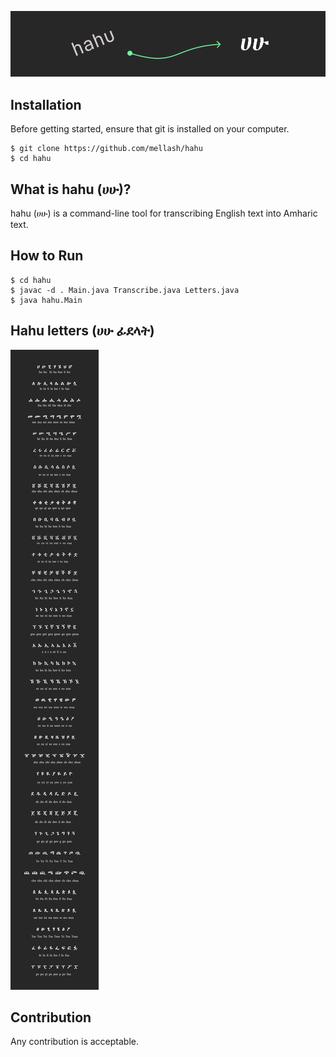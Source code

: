 ![hahu](./pictures-for-README/hahu.png)

## Installation
Before getting started, ensure that git is installed on your computer.
```shell
$ git clone https://github.com/mellash/hahu
$ cd hahu
```

## What is hahu (ሀሁ)?
hahu (ሀሁ) is a command-line tool for transcribing English text into Amharic text.

## How to Run
```shell
$ cd hahu
$ javac -d . Main.java Transcribe.java Letters.java
$ java hahu.Main
```

## Hahu letters (ሀሁ ፊደላት)
![hahu letters](./pictures-for-README/hahu-letters.png)


## Contribution
Any contribution is acceptable.
